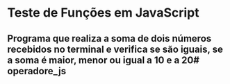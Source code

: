 # Teste de Funções em JavaScript
## Programa que realiza a soma de dois números recebidos no terminal e verifica se são iguais, se a soma é maior, menor ou igual a 10 e a 20# operadore_js
